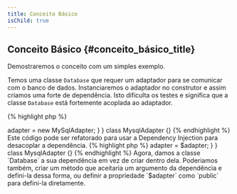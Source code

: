 ```yaml
---
title: Conceito Básico
isChild: true
---
```


## Conceito Básico {#conceito_básico_title}

Demostraremos o conceito com um simples exemplo.

Temos uma classe `Database` que requer um adaptador para se comunicar com o banco de dados. Instanciaremos o adaptador
no construtor e assim criamos uma forte de dependência. Isto dificulta os testes e significa que a classe `Database`
está fortemente acoplada ao adaptador.

{% highlight php %}
<?php
namespace Database;

class Database
{
    protected $adapter;

    public function __construct()
    {
        $this->adapter = new MySqlAdapter;
    }
}

class MysqlAdapter {}
{% endhighlight %}

Este código pode ser refatorado para usar a Dependency Injection para desacoplar a dependência.

{% highlight php %}
<?php
namespace Database;

class Database
{
    protected $adapter;

    public function __construct(MySqlAdapter $adapter)
    {
        $this->adapter = $adapter;
    }
}

class MysqlAdapter {}
{% endhighlight %}

Agora, damos a classe `Database` a sua dependência em vez de criar dentro dela. Poderiamos também, criar um método
que aceitaria um argumento da dependência e defini-la dessa forma, ou definir a propriedade `$adapter` como `public`
para defini-la diretamente.
